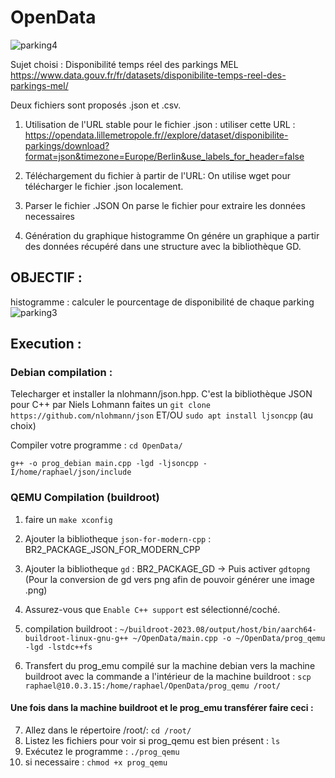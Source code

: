 # OpenData

![parking4](https://github.com/raph5640/OpenData/assets/140059828/0bf6a215-5f2c-401c-8026-aecb77ab8b35)

Sujet choisi : Disponibilité temps réel des parkings MEL
https://www.data.gouv.fr/fr/datasets/disponibilite-temps-reel-des-parkings-mel/

Deux fichiers sont proposés .json et .csv. 

1) Utilisation de l'URL stable pour le fichier .json : 
utiliser cette URL : https://opendata.lillemetropole.fr//explore/dataset/disponibilite-parkings/download?format=json&timezone=Europe/Berlin&use_labels_for_header=false

2) Téléchargement du fichier à partir de l'URL: 
On utilise wget pour télécharger le fichier .json localement.

3) Parser le fichier .JSON
On parse le fichier pour extraire les données necessaires 

4) Génération du graphique histogramme
On génére un graphique a partir des données récupéré dans une structure avec la bibliothèque GD.

## OBJECTIF : 

histogramme : calculer le pourcentage de disponibilité de chaque parking
![parking3](https://github.com/raph5640/OpenData/assets/140059828/403123ad-6cc8-4fc4-8219-bfae3faa4e56)





## Execution :
### Debian compilation :

Telecharger et installer la nlohmann/json.hpp. C'est la bibliothèque JSON pour C++ par Niels Lohmann faites un `git clone https://github.com/nlohmann/json` ET/OU `sudo apt install ljsoncpp` (au choix)

Compiler votre programme :
`cd OpenData/`

`g++ -o prog_debian main.cpp -lgd -ljsoncpp -I/home/raphael/json/include`

### QEMU Compilation (buildroot)
1) faire un `make xconfig`
2) Ajouter la bibliotheque `json-for-modern-cpp` : BR2_PACKAGE_JSON_FOR_MODERN_CPP
3) Ajouter la bibliotheque `gd` : BR2_PACKAGE_GD -> Puis activer `gdtopng` (Pour la conversion de gd vers png afin de pouvoir générer une image .png)
4) Assurez-vous que `Enable C++ support` est sélectionné/coché.

5) compilation buildroot : `~/buildroot-2023.08/output/host/bin/aarch64-buildroot-linux-gnu-g++ ~/OpenData/main.cpp -o ~/OpenData/prog_qemu -lgd -lstdc++fs`

6) Transfert du prog_emu compilé sur la machine debian vers la machine buildroot avec la commande a l'intérieur de la machine buildroot : `scp raphael@10.0.3.15:/home/raphael/OpenData/prog_qemu /root/`

#### Une fois dans la machine buildroot et le prog_emu transférer faire ceci :

7)  Allez dans le répertoire /root/: `cd /root/`
8)  Listez les fichiers pour voir si prog_qemu est bien présent : `ls`
9)  Exécutez le programme  : `./prog_qemu`
10)  si necessaire : `chmod +x prog_qemu`

